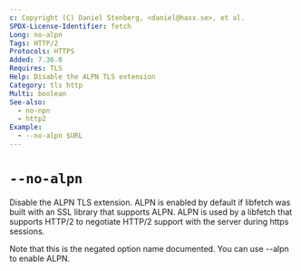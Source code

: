 ```yaml
---
c: Copyright (C) Daniel Stenberg, <daniel@haxx.se>, et al.
SPDX-License-Identifier: fetch
Long: no-alpn
Tags: HTTP/2
Protocols: HTTPS
Added: 7.36.0
Requires: TLS
Help: Disable the ALPN TLS extension
Category: tls http
Multi: boolean
See-also:
  - no-npn
  - http2
Example:
  - --no-alpn $URL
---
```


# `--no-alpn`

Disable the ALPN TLS extension. ALPN is enabled by default if libfetch was built
with an SSL library that supports ALPN. ALPN is used by a libfetch that supports
HTTP/2 to negotiate HTTP/2 support with the server during https sessions.

Note that this is the negated option name documented. You can use --alpn to
enable ALPN.

